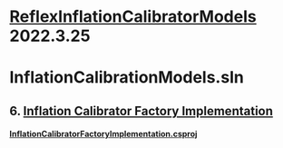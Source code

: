# [ReflexInflationCalibratorModels](https://github.com/riskevolution/ReflexDotNetDocs/tree/main/InflationCalibrationModels/README.md) 2022.3.25</Version>

# InflationCalibrationModels.sln

## 6. [Inflation Calibrator Factory Implementation](https://github.com/riskevolution/ReflexDotNetDocs/tree/main/InflationCalibrationModels/InflationCalibratorFactoryImplementation/README.md)
#### [InflationCalibratorFactoryImplementation.csproj](https://github.com/riskevolution/ReflexDotNetDocs/tree/main/InflationCalibrationModels/InflationCalibratorFactoryImplementation/README.md)

